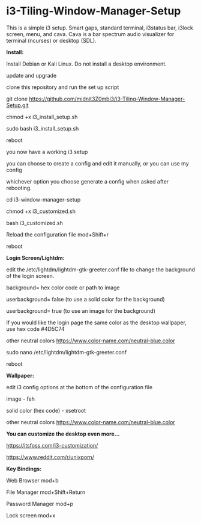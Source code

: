 # i3-Tiling-Window-Manager-Setup 

This is a simple i3 setup. Smart gaps, standard terminal, i3status bar, i3lock screen, menu, and cava. Cava is a bar spectrum audio visualizer for terminal (ncurses) or desktop (SDL).


**Install:**

Install Debian or Kali Linux. Do not install a desktop environment.

update and upgrade

clone this repository and run the set up script

git clone https://github.com/midnit3Z0mbi3/i3-Tiling-Window-Manager-Setup.git

chmod +x i3_install_setup.sh

sudo bash i3_install_setup.sh

reboot

you now have a working i3 setup

you can choose to create a config and edit it manually, or you can use my config

whichever option you choose generate a config when asked after rebooting.

cd i3-window-manager-setup

chmod +x i3_customized.sh

bash i3_customized.sh

Reload the configuration file mod+Shift+r

reboot

**Login Screen/Lightdm:**

edit the /etc/lightdm/lightdm-gtk-greeter.conf file to change the background of the login screen.

background= hex color code or path to image

userbackground= false (to use a solid color for the background)

userbackground= true (to use an image for the background)

If you would like the login page the same color as the desktop wallpaper, use hex code #4D5C74 

other neutral colors https://www.color-name.com/neutral-blue.color

sudo nano /etc/lightdm/lightdm-gtk-greeter.conf

reboot

**Wallpaper:**

edit i3 config options at the bottom of the configuration file

image - feh

solid color (hex code) - xsetroot

other neutral colors https://www.color-name.com/neutral-blue.color

**You can customize the desktop even more...**

https://itsfoss.com/i3-customization/

https://www.reddit.com/r/unixporn/

**Key Bindings:**

Web Browser mod+b

File Manager mod+Shift+Return  

Password Manager mod+p  

Lock screen mod+x 

